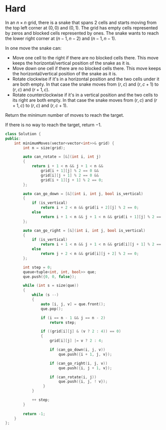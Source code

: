 # Hard

In an $n \times n$ grid, there is a snake that spans 2 cells and starts moving from the top left corner at $(0, 0)$ and $(0, 1)$. The grid has empty cells represented by zeros and blocked cells represented by ones. The snake wants to reach the lower right corner at $(n-1, n-2)$ and $(n-1, n-1)$.

In one move the snake can:

- Move one cell to the right if there are no blocked cells there. This move keeps the horizontal/vertical position of the snake as it is.
- Move down one cell if there are no blocked cells there. This move keeps the horizontal/vertical position of the snake as it is.
- Rotate clockwise if it's in a horizontal position and the two cells under it are both empty. In that case the snake moves from $(r, c)$ and $(r, c+1)$ to $(r, c)$ and $(r+1, c)$.
- Rotate counterclockwise if it's in a vertical position and the two cells to its right are both empty. In that case the snake moves from $(r, c)$ and $(r+1, c)$ to $(r, c)$ and $(r, c+1)$.

Return the minimum number of moves to reach the target.

If there is no way to reach the target, return $-1$.

```cpp
class Solution {
public:
    int minimumMoves(vector<vector<int>>& grid) {
        int n = size(grid);

        auto can_rotate = [&](int i, int j)
        {
            return i + 1 < n && j + 1 < n && 
                grid[i + 1][j] % 2 == 0 && 
                grid[i][j + 1] % 2 == 0 &&
                grid[i + 1][j + 1] % 2 == 0;
        };

        auto can_go_down = [&](int i, int j, bool is_vertical)
        {
            if (is_vertical)
                return i + 2 < n && grid[i + 2][j] % 2 == 0;
            else
                return i + 1 < n && j + 1 < n && grid[i + 1][j] % 2 == 0 && grid[i + 1][j + 1] % 2 == 0;
        };

        auto can_go_right = [&](int i, int j, bool is_vertical)
        {
            if (is_vertical)
                return i + 1 < n && j + 1 < n && grid[i][j + 1] % 2 == 0 && grid[i + 1][j + 1] % 2 == 0;
            else
                return j + 2 < n && grid[i][j + 2] % 2 == 0;
        };

        int step = 0;
        queue<tuple<int, int, bool>> que;
        que.push({0, 0, false});

        while (int s = size(que))
        {
            while (s --)
            {
                auto [i, j, v] = que.front();
                que.pop();

                if (i == n - 1 && j == n - 2)
                    return step;

                if ((grid[i][j] & (v ? 2 : 4)) == 0)
                {
                    grid[i][j] |= v ? 2 : 4;

                    if (can_go_down(i, j, v))
                        que.push({i + 1, j, v});

                    if (can_go_right(i, j, v))
                        que.push({i, j + 1, v});

                    if (can_rotate(i, j))
                        que.push({i, j, ! v});
                 }
            }

            ++ step;
        }
        
        return -1;
    }
};
```
